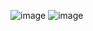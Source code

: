 ![image](https://github.com/Me0wmere/practice/assets/104026766/6dc8202f-3619-4593-89cd-366a32e3cf59)
![image](https://github.com/Me0wmere/practice/assets/104026766/f8c1919a-9b1c-45af-bb7f-76085ea17fdb)

